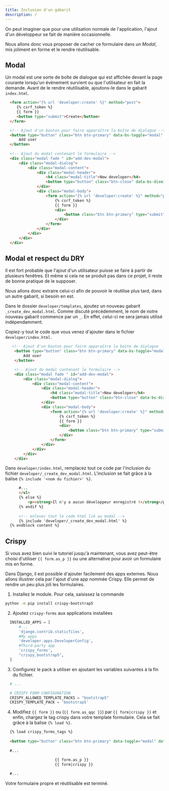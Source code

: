 ```yaml
---
title: Inclusion d'un gabarit
description: /
---
```


On peut imaginer que pour une utilisation normale de l'application, l'ajout d'un développeur se fait de manière occasionnelle.

Nous allons donc vous proposer de cacher ce formulaire dans un _Modal_, mis joliment en forme et le rendre réutilisable.

## Modal

Un modal est une sorte de boîte de dialogue qui est affichée devant la page courante lorsqu'un évènement survient ou que l'utilisateur en fait la demande. Avant de le rendre réutilisable, ajoutons-le dans le gabarit `index.html`.

``` html showLineNumbers=false title="developer/index.html" ins={7-31} del={1,2,3,4,5}
  <form action="{% url 'developer:create' %}" method="post"> 
     {% csrf_token %} 
     {{ form }} 
     <button type="submit">Create</button>
  </form>

  <!-- Ajout d'un bouton pour faire apparaître la boîte de dialogue -->
  <button type="button" class="btn btn-primary" data-bs-toggle="modal" data-bs-target="#add-dev-modal">
      Add user
  </button>
 
  <!-- Ajout du modal contenant le formulaire -->
  <div class="modal fade " id="add-dev-modal">
      <div class="modal-dialog">
          <div class="modal-content">
              <div class="modal-header">
                  <h4 class="modal-title">New developer</h4>
                  <button type="button" class="btn-close" data-bs-dismiss="modal"></button>
              </div>
              <div class="modal-body">
                  <form action="{% url 'developer:create' %}" method="post">
                      {% csrf_token %}
                      {{ form }}
                      <div>
                          <button class="btn btn-primary" type="submit">Créer</button>
                      </div>
                  </form>
              </div>
          </div>
      </div>
  </div>
```

## Modal et respect du DRY

Il est fort probable que l'ajout d'un utilisateur puisse se faire à partir de plusieurs fenêtres. Et même si cela ne se produit pas dans ce projet, il reste de bonne pratique de le supposer.

Nous allons donc extraire celui-ci afin de pouvoir le réutilise plus tard, dans un autre gabarit, si besoin en est.

Dans le dossier `developer/templates`, ajoutez un nouveau gabarit `_create_dev_modal.html`. Comme discuté précédemment, le nom de notre nouveau gabarit commence par un `_`. En effet, celui-ci ne sera jamais utilisé indépendamment.

Copiez-y tout le code que vous venez d'ajouter dans le fichier `developer/index.html`.

``` html showLineNumbers=false title="developer/template/developer/_create_dev_modal_.html"
   <!-- Ajout d'un bouton pour faire apparaître la boîte de dialogue  -->
    <button type="button" class="btn btn-primary" data-bs-toggle="modal" data-bs-target="#add-dev-modal">
        Add user
    </button>

    <!-- Ajout du modal contenant le formulaire -->
    <div class="modal fade " id="add-dev-modal">
        <div class="modal-dialog">
            <div class="modal-content">
                <div class="modal-header">
                    <h4 class="modal-title">New developer</h4>
                    <button type="button" class="btn-close" data-bs-dismiss="modal"></button>
                </div>
                <div class="modal-body">
                    <form action="{% url 'developer:create' %}" method="post">
                        {% csrf_token %}
                        {{ form }}
                        <div>
                            <button class="btn btn-primary" type="submit">Créer</button>
                        </div>
                    </form>
                </div>
            </div>
        </div>
    </div> 
```

Dans `developer/index.html`, remplacez tout ce code par l'inclusion du fichier `developer/_create_dev_modal.html`. L'inclusion se fait grâce à la balise `{% include '<nom du fichier>' %}`.

``` html showLineNumbers=false title="developer/index.html" ins={8} del={7}
      #...
      </ul>
      {% else %}
          <p><strong>Il n'y a aucun développeur enregistré !</strong>/p>
      {% endif %}
  
      <!-- enlever tout le code html lié au modal -->
      {% include 'developer/_create_dev_modal.html' %}
  {% endblock content %}
```

## Crispy

Si vous avez bien suivi le tutoriel jusqu'à maintenant, vous avez peut-être choisi d'utiliser `{{ form.as_p }}` ou une alternative pour avoir un formulaire mis en forme.

Dans Django, il est possible d'ajouter facilement des apps externes. Nous allons illustrer cela par l'ajout d'une app nommée Crispy. Elle permet de rendre un peu plus joli les formulaires.

1. Installez le module. Pour cela, saisissez la commande 
  ``` bash showLineNumbers=false frame="none"
  python -m pip install crispy-bootstrap5
  ```
2. Ajoutez `crispy-forms` aux applications installées

```python showLineNumbers=false title="mproject/settings.py" ins={6,7,8}
  INSTALLED_APPS = [                 
      #...
      'django.contrib.staticfiles',
      #My apps
      'developer.apps.DeveloperConfig',
      #Third-party app       
      'crispy_forms',
      "crispy_bootstrap5",
  ]
```
3. Configurez le pack à utiliser en ajoutant les variables suivantes à la fin du fichier.

``` python showLineNumbers=false title="mproject/settings.py" ins={3,4,5}
  # ...

  # CRISPY FORM CONFIGURATION
  CRISPY_ALLOWED_TEMPLATE_PACKS = "bootstrap5"
  CRISPY_TEMPLATE_PACK = 'bootstrap5'
```

4. Modifiez `{{ form }}` ou (`{{ form.as_qqc }}`) par `{{ form|crispy }}` et enfin, chargez le tag crispy dans votre template formulaire. Cela se fait grâce à la balise `{% load %}`.
   
``` html showLineNumbers=false title="developer/template/developer/_create_dev_modal_.html" ins={1,8} del={7}
  {% load crispy_forms_tags %}
  
  <button type="button" class="btn btn-primary" data-toggle="modal" data-target="#add-dev-modal">Add user</button>
  
  #...

                      {{ form.as_p }}
                      {{ form|crispy }}
  
  #...
```

Votre formulaire propre et réutilisable est terminé.
